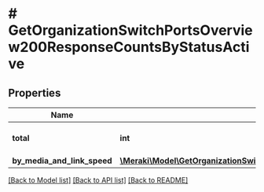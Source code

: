 # # GetOrganizationSwitchPortsOverview200ResponseCountsByStatusActive

## Properties

Name | Type | Description | Notes
------------ | ------------- | ------------- | -------------
**total** | **int** | The total number of active ports | [optional]
**by_media_and_link_speed** | [**\Meraki\Model\GetOrganizationSwitchPortsOverview200ResponseCountsByStatusActiveByMediaAndLinkSpeed**](GetOrganizationSwitchPortsOverview200ResponseCountsByStatusActiveByMediaAndLinkSpeed.md) |  | [optional]

[[Back to Model list]](../../README.md#models) [[Back to API list]](../../README.md#endpoints) [[Back to README]](../../README.md)
